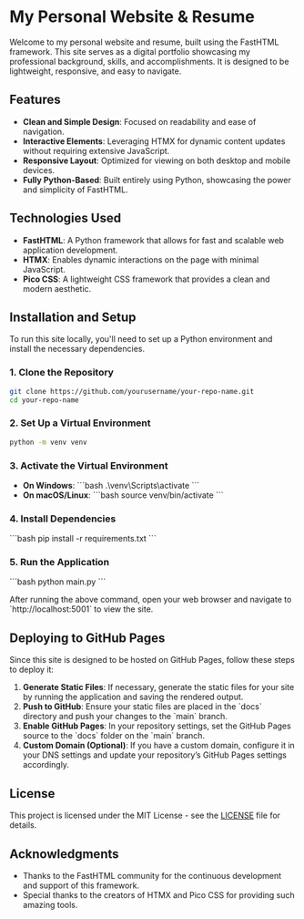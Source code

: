 
# My Personal Website & Resume

Welcome to my personal website and resume, built using the FastHTML framework. This site serves as a digital portfolio showcasing my professional background, skills, and accomplishments. It is designed to be lightweight, responsive, and easy to navigate.

## Features

- **Clean and Simple Design**: Focused on readability and ease of navigation.
- **Interactive Elements**: Leveraging HTMX for dynamic content updates without requiring extensive JavaScript.
- **Responsive Layout**: Optimized for viewing on both desktop and mobile devices.
- **Fully Python-Based**: Built entirely using Python, showcasing the power and simplicity of FastHTML.

## Technologies Used

- **FastHTML**: A Python framework that allows for fast and scalable web application development.
- **HTMX**: Enables dynamic interactions on the page with minimal JavaScript.
- **Pico CSS**: A lightweight CSS framework that provides a clean and modern aesthetic.

## Installation and Setup

To run this site locally, you'll need to set up a Python environment and install the necessary dependencies.

### 1. Clone the Repository

```bash
git clone https://github.com/yourusername/your-repo-name.git
cd your-repo-name
```

### 2. Set Up a Virtual Environment

```bash
python -m venv venv
```

### 3. Activate the Virtual Environment

- **On Windows**:
  \`\`\`bash
  .\venv\Scripts\activate
  \`\`\`
- **On macOS/Linux**:
  \`\`\`bash
  source venv/bin/activate
  \`\`\`

### 4. Install Dependencies

\`\`\`bash
pip install -r requirements.txt
\`\`\`

### 5. Run the Application

\`\`\`bash
python main.py
\`\`\`

After running the above command, open your web browser and navigate to \`http://localhost:5001\` to view the site.

## Deploying to GitHub Pages

Since this site is designed to be hosted on GitHub Pages, follow these steps to deploy it:

1. **Generate Static Files**: If necessary, generate the static files for your site by running the application and saving the rendered output.
2. **Push to GitHub**: Ensure your static files are placed in the \`docs\` directory and push your changes to the \`main\` branch.
3. **Enable GitHub Pages**: In your repository settings, set the GitHub Pages source to the \`docs\` folder on the \`main\` branch.
4. **Custom Domain (Optional)**: If you have a custom domain, configure it in your DNS settings and update your repository’s GitHub Pages settings accordingly.

## License

This project is licensed under the MIT License - see the [LICENSE](LICENSE) file for details.

## Acknowledgments

- Thanks to the FastHTML community for the continuous development and support of this framework.
- Special thanks to the creators of HTMX and Pico CSS for providing such amazing tools.
